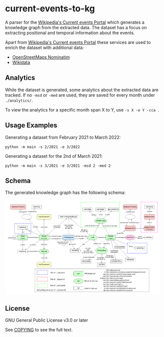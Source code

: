 # current-events-to-kg
A parser for the [Wikipedia's Current events Portal](https://en.wikipedia.org/wiki/Portal:Current_events) which generates a knowledge graph from the extracted data. The dataset has a focus on extracting positional and temporal information about the events.

Apart from [Wikipedia's Current events Portal](https://en.wikipedia.org/wiki/Portal:Current_events) these services are used to enrich the dataset with additional data:
- [OpenStreetMaps Nominatim](https://nominatim.openstreetmap.org)
- [Wikidata](https://www.wikidata.org)


## Analytics
While the dataset is generated, some analytics about the extracted data are tracked.
If no `-msd` or `-med` are used, they are saved for every month under `./analytics/`.

To view the analytics for a specific month span X to Y, use `-s X -e Y -cca `.

## Usage Examples
Generating a dataset from February 2021 to March 2022:
```
python -m main -s 2/2021 -e 3/2022
```

Generating a dataset for the 2nd of March 2021:
```
python -m main -s 3/2021 -e 3/2021 -msd 2 -med 2
```

## Schema
The generated knowledge graph has the following schema:

![Datset graph schema](Schema.drawio.png)

## License
GNU General Public License v3.0 or later

See [COPYING](COPYING) to see the full text.

